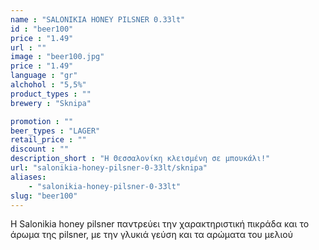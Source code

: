 ```yaml
---
name : "SALONIKIA HONEY PILSNER 0.33lt"
id : "beer100"
price : "1.49"
url : ""
image : "beer100.jpg"
price : "1.49"
language : "gr"
alchohol : "5,5%"
product_types : ""
brewery : "Sknipa"

promotion : ""
beer_types : "LAGER"
retail_price : ""
discount : ""
description_short : "Η Θεσσαλονίκη κλεισμένη σε μπουκάλι!"
url: "salonikia-honey-pilsner-0-33lt/sknipa"
aliases: 
    - "salonikia-honey-pilsner-0-33lt"
slug: "beer100"
---
```


Η Salonikia honey pilsner παντρεύει την χαρακτηριστική πικράδα και το άρωμα της pilsner, με την γλυκιά γεύση και τα αρώματα του μελιού